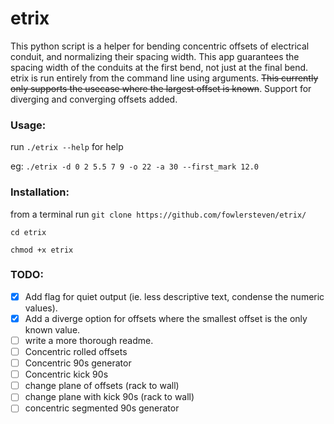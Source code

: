 # etrix

This python script is a helper for bending concentric offsets of electrical conduit, and normalizing their spacing width. This app guarantees the spacing width of the conduits at the first bend, not just at the final bend. etrix is run entirely from the command line using arguments. ~~This currently only supports the usecase where the largest offset is known~~. Support for diverging and converging offsets added. 

### Usage:

run `./etrix --help` for help

eg: `./etrix -d 0 2 5.5 7 9 -o 22 -a 30 --first_mark 12.0`

### Installation:

from a terminal run `git clone https://github.com/fowlersteven/etrix/` 

`cd etrix`

`chmod +x etrix`

### TODO: 

- [x] Add flag for quiet output (ie. less descriptive text, condense the numeric values).
- [x] Add a diverge option for offsets where the smallest offset is the only known value. 
- [ ] write a more thorough readme. 
- [ ] Concentric rolled offsets
- [ ] Concentric 90s generator
- [ ] Concentric kick 90s
- [ ] change plane of offsets (rack to wall)
- [ ] change plane with kick 90s (rack to wall)
- [ ] concentric segmented 90s generator

